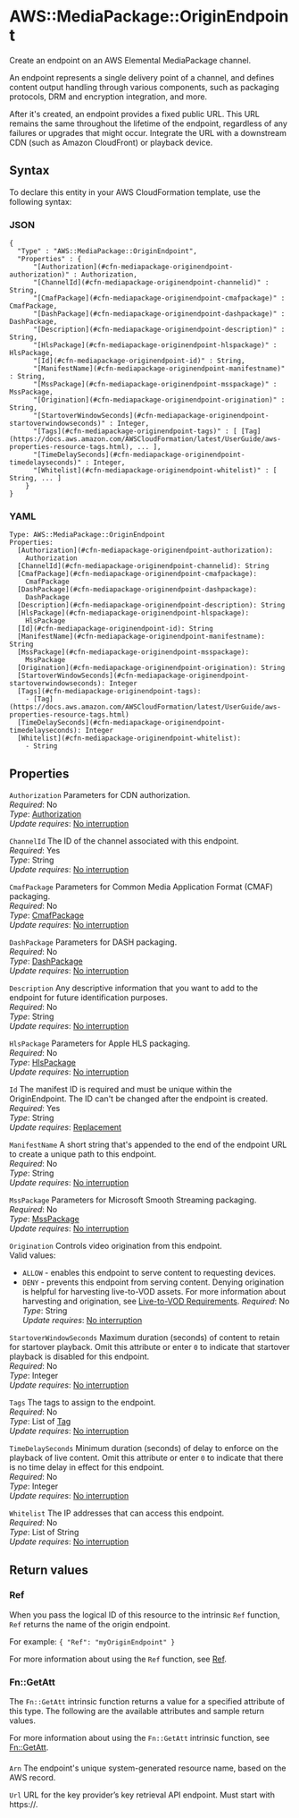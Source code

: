 # AWS::MediaPackage::OriginEndpoint<a name="aws-resource-mediapackage-originendpoint"></a>

Create an endpoint on an AWS Elemental MediaPackage channel\.

An endpoint represents a single delivery point of a channel, and defines content output handling through various components, such as packaging protocols, DRM and encryption integration, and more\.

After it's created, an endpoint provides a fixed public URL\. This URL remains the same throughout the lifetime of the endpoint, regardless of any failures or upgrades that might occur\. Integrate the URL with a downstream CDN \(such as Amazon CloudFront\) or playback device\.

## Syntax<a name="aws-resource-mediapackage-originendpoint-syntax"></a>

To declare this entity in your AWS CloudFormation template, use the following syntax:

### JSON<a name="aws-resource-mediapackage-originendpoint-syntax.json"></a>

```
{
  "Type" : "AWS::MediaPackage::OriginEndpoint",
  "Properties" : {
      "[Authorization](#cfn-mediapackage-originendpoint-authorization)" : Authorization,
      "[ChannelId](#cfn-mediapackage-originendpoint-channelid)" : String,
      "[CmafPackage](#cfn-mediapackage-originendpoint-cmafpackage)" : CmafPackage,
      "[DashPackage](#cfn-mediapackage-originendpoint-dashpackage)" : DashPackage,
      "[Description](#cfn-mediapackage-originendpoint-description)" : String,
      "[HlsPackage](#cfn-mediapackage-originendpoint-hlspackage)" : HlsPackage,
      "[Id](#cfn-mediapackage-originendpoint-id)" : String,
      "[ManifestName](#cfn-mediapackage-originendpoint-manifestname)" : String,
      "[MssPackage](#cfn-mediapackage-originendpoint-msspackage)" : MssPackage,
      "[Origination](#cfn-mediapackage-originendpoint-origination)" : String,
      "[StartoverWindowSeconds](#cfn-mediapackage-originendpoint-startoverwindowseconds)" : Integer,
      "[Tags](#cfn-mediapackage-originendpoint-tags)" : [ [Tag](https://docs.aws.amazon.com/AWSCloudFormation/latest/UserGuide/aws-properties-resource-tags.html), ... ],
      "[TimeDelaySeconds](#cfn-mediapackage-originendpoint-timedelayseconds)" : Integer,
      "[Whitelist](#cfn-mediapackage-originendpoint-whitelist)" : [ String, ... ]
    }
}
```

### YAML<a name="aws-resource-mediapackage-originendpoint-syntax.yaml"></a>

```
Type: AWS::MediaPackage::OriginEndpoint
Properties: 
  [Authorization](#cfn-mediapackage-originendpoint-authorization): 
    Authorization
  [ChannelId](#cfn-mediapackage-originendpoint-channelid): String
  [CmafPackage](#cfn-mediapackage-originendpoint-cmafpackage): 
    CmafPackage
  [DashPackage](#cfn-mediapackage-originendpoint-dashpackage): 
    DashPackage
  [Description](#cfn-mediapackage-originendpoint-description): String
  [HlsPackage](#cfn-mediapackage-originendpoint-hlspackage): 
    HlsPackage
  [Id](#cfn-mediapackage-originendpoint-id): String
  [ManifestName](#cfn-mediapackage-originendpoint-manifestname): String
  [MssPackage](#cfn-mediapackage-originendpoint-msspackage): 
    MssPackage
  [Origination](#cfn-mediapackage-originendpoint-origination): String
  [StartoverWindowSeconds](#cfn-mediapackage-originendpoint-startoverwindowseconds): Integer
  [Tags](#cfn-mediapackage-originendpoint-tags): 
    - [Tag](https://docs.aws.amazon.com/AWSCloudFormation/latest/UserGuide/aws-properties-resource-tags.html)
  [TimeDelaySeconds](#cfn-mediapackage-originendpoint-timedelayseconds): Integer
  [Whitelist](#cfn-mediapackage-originendpoint-whitelist): 
    - String
```

## Properties<a name="aws-resource-mediapackage-originendpoint-properties"></a>

`Authorization`  <a name="cfn-mediapackage-originendpoint-authorization"></a>
Parameters for CDN authorization\.  
*Required*: No  
*Type*: [Authorization](aws-properties-mediapackage-originendpoint-authorization.md)  
*Update requires*: [No interruption](https://docs.aws.amazon.com/AWSCloudFormation/latest/UserGuide/using-cfn-updating-stacks-update-behaviors.html#update-no-interrupt)

`ChannelId`  <a name="cfn-mediapackage-originendpoint-channelid"></a>
The ID of the channel associated with this endpoint\.  
*Required*: Yes  
*Type*: String  
*Update requires*: [No interruption](https://docs.aws.amazon.com/AWSCloudFormation/latest/UserGuide/using-cfn-updating-stacks-update-behaviors.html#update-no-interrupt)

`CmafPackage`  <a name="cfn-mediapackage-originendpoint-cmafpackage"></a>
Parameters for Common Media Application Format \(CMAF\) packaging\.  
*Required*: No  
*Type*: [CmafPackage](aws-properties-mediapackage-originendpoint-cmafpackage.md)  
*Update requires*: [No interruption](https://docs.aws.amazon.com/AWSCloudFormation/latest/UserGuide/using-cfn-updating-stacks-update-behaviors.html#update-no-interrupt)

`DashPackage`  <a name="cfn-mediapackage-originendpoint-dashpackage"></a>
Parameters for DASH packaging\.  
*Required*: No  
*Type*: [DashPackage](aws-properties-mediapackage-originendpoint-dashpackage.md)  
*Update requires*: [No interruption](https://docs.aws.amazon.com/AWSCloudFormation/latest/UserGuide/using-cfn-updating-stacks-update-behaviors.html#update-no-interrupt)

`Description`  <a name="cfn-mediapackage-originendpoint-description"></a>
Any descriptive information that you want to add to the endpoint for future identification purposes\.  
*Required*: No  
*Type*: String  
*Update requires*: [No interruption](https://docs.aws.amazon.com/AWSCloudFormation/latest/UserGuide/using-cfn-updating-stacks-update-behaviors.html#update-no-interrupt)

`HlsPackage`  <a name="cfn-mediapackage-originendpoint-hlspackage"></a>
Parameters for Apple HLS packaging\.  
*Required*: No  
*Type*: [HlsPackage](aws-properties-mediapackage-originendpoint-hlspackage.md)  
*Update requires*: [No interruption](https://docs.aws.amazon.com/AWSCloudFormation/latest/UserGuide/using-cfn-updating-stacks-update-behaviors.html#update-no-interrupt)

`Id`  <a name="cfn-mediapackage-originendpoint-id"></a>
The manifest ID is required and must be unique within the OriginEndpoint\. The ID can't be changed after the endpoint is created\.  
*Required*: Yes  
*Type*: String  
*Update requires*: [Replacement](https://docs.aws.amazon.com/AWSCloudFormation/latest/UserGuide/using-cfn-updating-stacks-update-behaviors.html#update-replacement)

`ManifestName`  <a name="cfn-mediapackage-originendpoint-manifestname"></a>
A short string that's appended to the end of the endpoint URL to create a unique path to this endpoint\.  
*Required*: No  
*Type*: String  
*Update requires*: [No interruption](https://docs.aws.amazon.com/AWSCloudFormation/latest/UserGuide/using-cfn-updating-stacks-update-behaviors.html#update-no-interrupt)

`MssPackage`  <a name="cfn-mediapackage-originendpoint-msspackage"></a>
Parameters for Microsoft Smooth Streaming packaging\.  
*Required*: No  
*Type*: [MssPackage](aws-properties-mediapackage-originendpoint-msspackage.md)  
*Update requires*: [No interruption](https://docs.aws.amazon.com/AWSCloudFormation/latest/UserGuide/using-cfn-updating-stacks-update-behaviors.html#update-no-interrupt)

`Origination`  <a name="cfn-mediapackage-originendpoint-origination"></a>
Controls video origination from this endpoint\.  
Valid values:  
+ `ALLOW` \- enables this endpoint to serve content to requesting devices\.
+ `DENY` \- prevents this endpoint from serving content\. Denying origination is helpful for harvesting live\-to\-VOD assets\. For more information about harvesting and origination, see [Live\-to\-VOD Requirements](https://docs.aws.amazon.com/mediapackage/latest/ug/ltov-reqmts.html)\.
*Required*: No  
*Type*: String  
*Update requires*: [No interruption](https://docs.aws.amazon.com/AWSCloudFormation/latest/UserGuide/using-cfn-updating-stacks-update-behaviors.html#update-no-interrupt)

`StartoverWindowSeconds`  <a name="cfn-mediapackage-originendpoint-startoverwindowseconds"></a>
Maximum duration \(seconds\) of content to retain for startover playback\. Omit this attribute or enter `0` to indicate that startover playback is disabled for this endpoint\.  
*Required*: No  
*Type*: Integer  
*Update requires*: [No interruption](https://docs.aws.amazon.com/AWSCloudFormation/latest/UserGuide/using-cfn-updating-stacks-update-behaviors.html#update-no-interrupt)

`Tags`  <a name="cfn-mediapackage-originendpoint-tags"></a>
The tags to assign to the endpoint\.  
*Required*: No  
*Type*: List of [Tag](https://docs.aws.amazon.com/AWSCloudFormation/latest/UserGuide/aws-properties-resource-tags.html)  
*Update requires*: [No interruption](https://docs.aws.amazon.com/AWSCloudFormation/latest/UserGuide/using-cfn-updating-stacks-update-behaviors.html#update-no-interrupt)

`TimeDelaySeconds`  <a name="cfn-mediapackage-originendpoint-timedelayseconds"></a>
Minimum duration \(seconds\) of delay to enforce on the playback of live content\. Omit this attribute or enter `0` to indicate that there is no time delay in effect for this endpoint\.  
*Required*: No  
*Type*: Integer  
*Update requires*: [No interruption](https://docs.aws.amazon.com/AWSCloudFormation/latest/UserGuide/using-cfn-updating-stacks-update-behaviors.html#update-no-interrupt)

`Whitelist`  <a name="cfn-mediapackage-originendpoint-whitelist"></a>
The IP addresses that can access this endpoint\.  
*Required*: No  
*Type*: List of String  
*Update requires*: [No interruption](https://docs.aws.amazon.com/AWSCloudFormation/latest/UserGuide/using-cfn-updating-stacks-update-behaviors.html#update-no-interrupt)

## Return values<a name="aws-resource-mediapackage-originendpoint-return-values"></a>

### Ref<a name="aws-resource-mediapackage-originendpoint-return-values-ref"></a>

When you pass the logical ID of this resource to the intrinsic `Ref` function, `Ref` returns the name of the origin endpoint\.

For example: `{ "Ref": "myOriginEndpoint" }`

For more information about using the `Ref` function, see [Ref](https://docs.aws.amazon.com/AWSCloudFormation/latest/UserGuide/intrinsic-function-reference-ref.html)\.

### Fn::GetAtt<a name="aws-resource-mediapackage-originendpoint-return-values-fn--getatt"></a>

The `Fn::GetAtt` intrinsic function returns a value for a specified attribute of this type\. The following are the available attributes and sample return values\.

For more information about using the `Fn::GetAtt` intrinsic function, see [Fn::GetAtt](https://docs.aws.amazon.com/AWSCloudFormation/latest/UserGuide/intrinsic-function-reference-getatt.html)\.

#### <a name="aws-resource-mediapackage-originendpoint-return-values-fn--getatt-fn--getatt"></a>

`Arn`  <a name="Arn-fn::getatt"></a>
The endpoint's unique system\-generated resource name, based on the AWS record\.

`Url`  <a name="Url-fn::getatt"></a>
URL for the key provider’s key retrieval API endpoint\. Must start with https://\.